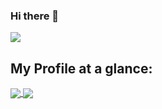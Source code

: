 ### Hi there 👋
![](https://visitor-badge.laobi.icu/badge?page_id=alirezasamar)

<!--
**alirezasamar/alirezasamar** is a ✨ _special_ ✨ repository because its `README.md` (this file) appears on your GitHub profile.

Here are some ideas to get you started:

- 🔭 I’m currently working on ...
- 🌱 I’m currently learning ...
- 👯 I’m looking to collaborate on ...
- 🤔 I’m looking for help with ...
- 💬 Ask me about ...
- 📫 How to reach me: ...
- 😄 Pronouns: ...
- ⚡ Fun fact: ...
-->

## My Profile at a glance: 
<a href="#">
  <img align="center" src="https://github-readme-stats.vercel.app/api?username=alirezasamar&count_private=true&show_icons=true" />
</a>
<a href="#">
  <img align="center" src="https://github-readme-stats.vercel.app/api/top-langs/?username=alirezasamar&layout=compact&hide=CSS,html" />
</a>
